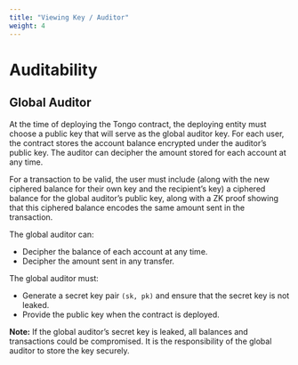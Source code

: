 ```yaml
---
title: "Viewing Key / Auditor"
weight: 4
---
```

# Auditability

## Global Auditor

At the time of deploying the Tongo contract, the deploying entity must choose a public key that will serve as the global auditor key. For each user, the contract stores the account balance encrypted under the auditor’s public key. The auditor can decipher the amount stored for each account at any time.

For a transaction to be valid, the user must include (along with the new ciphered balance for their own key and the recipient’s key) a ciphered balance for the global auditor’s public key, along with a ZK proof showing that this ciphered balance encodes the same amount sent in the transaction.

The global auditor can:

- Decipher the balance of each account at any time.
- Decipher the amount sent in any transfer.

The global auditor must:

- Generate a secret key pair `(sk, pk)` and ensure that the secret key is not leaked.
- Provide the public key when the contract is deployed.

**Note:** If the global auditor’s secret key is leaked, all balances and transactions could be compromised. It is the responsibility of the global auditor to store the key securely.
